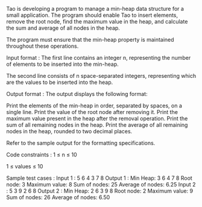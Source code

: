 Tao is developing a program to manage a min-heap data structure for a small application. The program should enable Tao to insert elements, remove the root node, find the maximum value in the heap, and calculate the sum and average of all nodes in the heap.



The program must ensure that the min-heap property is maintained throughout these operations.

Input format :
The first line contains an integer n, representing the number of elements to be inserted into the min-heap.

The second line consists of n space-separated integers, representing which are the values to be inserted into the heap.

Output format :
The output displays the following format:

Print the elements of the min-heap in order, separated by spaces, on a single line.
Print the value of the root node after removing it.
Print the maximum value present in the heap after the removal operation.
Print the sum of all remaining nodes in the heap.
Print the average of all remaining nodes in the heap, rounded to two decimal places.


Refer to the sample output for the formatting specifications.

Code constraints :
1 ≤ n ≤ 10

1 ≤ values ≤ 10

Sample test cases :
Input 1 :
5
6 4 3 7 8
Output 1 :
Min Heap: 3 6 4 7 8 
Root node: 3
Maximum value: 8
Sum of nodes: 25
Average of nodes: 6.25
Input 2 :
5
3 9 2 6 8
Output 2 :
Min Heap: 2 6 3 9 8 
Root node: 2
Maximum value: 9
Sum of nodes: 26
Average of nodes: 6.50
